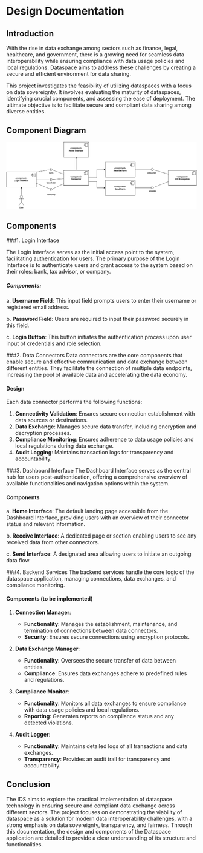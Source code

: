 # Design Documentation

## Introduction
With the rise in data exchange among sectors such as finance, legal, healthcare, and government, there is a growing need for seamless data interoperability while ensuring compliance with data usage policies and local regulations. Dataspace aims to address these challenges by creating a secure and efficient environment for data sharing.

This project investigates the feasibility of utilizing dataspaces with a focus on data sovereignty. It involves evaluating the maturity of dataspaces, identifying crucial components, and assessing the ease of deployment. The ultimate objective is to facilitate secure and compliant data sharing among diverse entities.

## Component Diagram
![Component Diagram](./design_documentation_images/component-diagram.png)

## Components
###1. Login Interface

The Login Interface serves as the initial access point to the system, facilitating authentication for users. The primary purpose of the Login Interface is to authenticate users and grant access to the system based on their roles: bank, tax advisor, or company.

##### Components:

a. **Username Field**: This input field prompts users to enter their username or registered email address.

b. **Password Field**: Users are required to input their password securely in this field.

c. **Login Button**: This button initiates the authentication process upon user input of credentials and role selection.


###2. Data Connectors
Data connectors are the core components that enable secure and effective communication and data exchange between different entities. They facilitate the connection of multiple data endpoints, increasing the pool of available data and accelerating the data economy.

#### Design
Each data connector performs the following functions:
1. **Connectivity Validation**: Ensures secure connection establishment with data sources or destinations.
2. **Data Exchange**: Manages secure data transfer, including encryption and decryption processes.
3. **Compliance Monitoring**: Ensures adherence to data usage policies and local regulations during data exchange.
4. **Audit Logging**: Maintains transaction logs for transparency and accountability.

###3. Dashboard Interface
The Dashboard Interface serves as the central hub for users post-authentication, offering a comprehensive overview of available functionalities and navigation options within the system.
#### Components

a. **Home Interface**: The default landing page accessible from the Dashboard Interface, providing users with an overview of their connector status and relevant information.

b. **Receive Interface**: A dedicated page or section enabling users to see any received data from other connectors.

c. **Send Interface**: A designated area allowing users to initiate an outgoing data flow.

###4. Backend Services
The backend services handle the core logic of the dataspace application, managing connections, data exchanges, and compliance monitoring.

#### Components (to be implemented)
1. **Connection Manager**:
   - **Functionality**: Manages the establishment, maintenance, and termination of connections between data connectors.
   - **Security**: Ensures secure connections using encryption protocols.

2. **Data Exchange Manager**:
   - **Functionality**: Oversees the secure transfer of data between entities.
   - **Compliance**: Ensures data exchanges adhere to predefined rules and regulations.

3. **Compliance Monitor**:
   - **Functionality**: Monitors all data exchanges to ensure compliance with data usage policies and local regulations.
   - **Reporting**: Generates reports on compliance status and any detected violations.

4. **Audit Logger**:
   - **Functionality**: Maintains detailed logs of all transactions and data exchanges.
   - **Transparency**: Provides an audit trail for transparency and accountability.

## Conclusion
The IDS aims to explore the practical implementation of dataspace technology in ensuring secure and compliant data exchange across different sectors. The project focuses on demonstrating the viability of dataspace as a solution for modern data interoperability challenges, with a strong emphasis on data sovereignty, transparency, and fairness. Through this documentation, the design and components of the Dataspace application are detailed to provide a clear understanding of its structure and functionalities.
